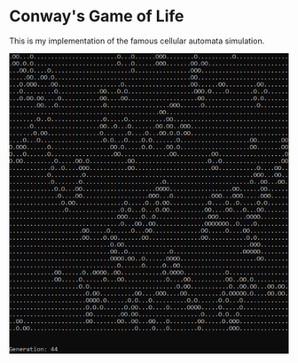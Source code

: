 # Conway's Game of Life

This is my implementation of the famous cellular automata simulation.

![Console Recording](https://github.com/kwdowns/GameOfLife/blob/master/gameoflife.gif)
